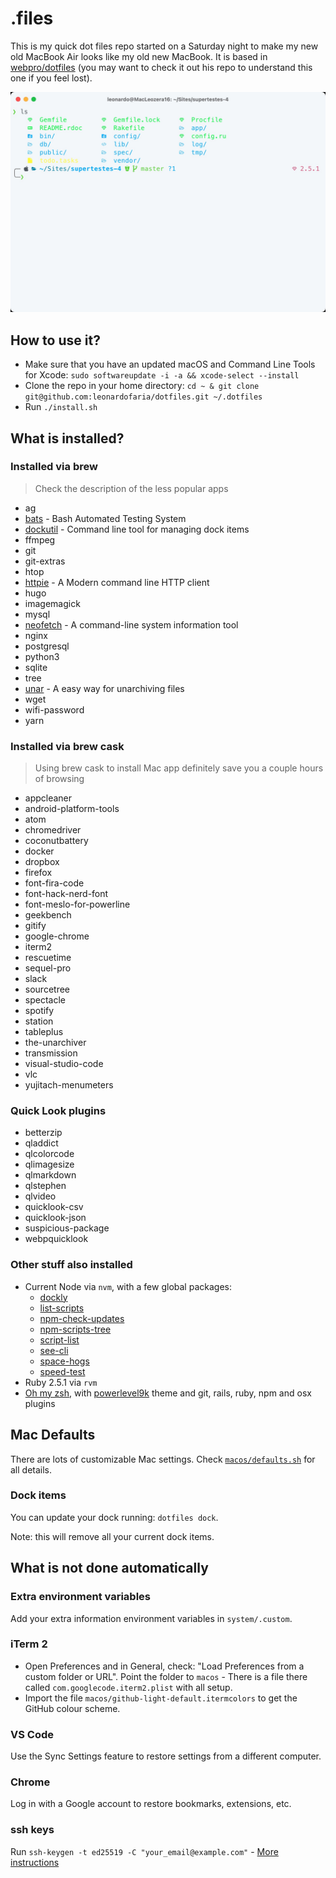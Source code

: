 # .files

This is my quick dot files repo started on a Saturday night to make my new old MacBook Air looks like my old new MacBook. It is based in [webpro/dotfiles](https://github.com/webpro/dotfiles/) (you may want to check it out his repo to understand this one if you feel lost).

<img src="https://raw.githubusercontent.com/leonardofaria/dotfiles/master/screenshot.jpg" />

## How to use it?

- Make sure that you have an updated macOS and Command Line Tools for Xcode: `sudo softwareupdate -i -a && xcode-select --install`
- Clone the repo in your home directory: `cd ~ & git clone git@github.com:leonardofaria/dotfiles.git ~/.dotfiles`
- Run `./install.sh`

## What is installed?

### Installed via brew

> Check the description of the less popular apps

- ag
- [bats](http://brewformulas.org/Bats) - Bash Automated Testing System
- [dockutil](https://github.com/kcrawford/dockutil) - Command line tool for managing dock items
- ffmpeg
- git
- git-extras
- htop
- [httpie](https://github.com/jakubroztocil/httpie) - A Modern command line HTTP client
- hugo
- imagemagick
- mysql
- [neofetch](https://github.com/dylanaraps/neofetch) - A command-line system information tool
- nginx
- postgresql
- python3
- sqlite
- tree
- [unar](https://theunarchiver.com/command-line) - A easy way for unarchiving files
- wget
- wifi-password
- yarn

### Installed via brew cask

> Using brew cask to install Mac app definitely save you a couple hours of browsing

- appcleaner
- android-platform-tools
- atom
- chromedriver
- coconutbattery
- docker
- dropbox
- firefox
- font-fira-code
- font-hack-nerd-font
- font-meslo-for-powerline
- geekbench
- gitify
- google-chrome
- iterm2
- rescuetime
- sequel-pro
- slack
- sourcetree
- spectacle
- spotify
- station
- tableplus
- the-unarchiver
- transmission
- visual-studio-code
- vlc
- yujitach-menumeters

### Quick Look plugins

- betterzip
- qladdict
- qlcolorcode
- qlimagesize
- qlmarkdown
- qlstephen
- qlvideo
- quicklook-csv
- quicklook-json
- suspicious-package
- webpquicklook

### Other stuff also installed

- Current Node via `nvm`, with a few global packages:
  - [dockly](https://www.npmjs.com/package/dockly)
  - [list-scripts](https://www.npmjs.com/package/list-scripts)
  - [npm-check-updates](https://www.npmjs.com/package/npm-check-updates)
  - [npm-scripts-tree](https://www.npmjs.com/package/npm-scripts-tree)
  - [script-list](https://www.npmjs.com/package/script-list)
  - [see-cli](https://github.com/rwu823/see-cli)
  - [space-hogs](https://www.npmjs.com/package/space-hogs)
  - [speed-test](https://www.npmjs.com/package/speed-test)
- Ruby 2.5.1 via `rvm`
- [Oh my zsh](https://github.com/robbyrussell/oh-my-zsh), with [powerlevel9k](https://github.com/bhilburn/powerlevel9k) theme and git, rails, ruby, npm and osx plugins

## Mac Defaults

There are lots of customizable Mac settings. Check [`macos/defaults.sh`](https://github.com/leonardofaria/dotfiles/blob/master/macos/defaults.sh) for all details.

### Dock items

You can update your dock running: `dotfiles dock`.

Note: this will remove all your current dock items.

## What is not done automatically

### Extra environment variables

Add your extra information environment variables in `system/.custom`.

### iTerm 2

- Open Preferences and in General, check: "Load Preferences from a custom folder or URL". Point the folder to `macos` - There is a file there called `com.googlecode.iterm2.plist` with all setup.
- Import the file `macos/github-light-default.itermcolors` to get the GitHub colour scheme.
### VS Code

Use the Sync Settings feature to restore settings from a different computer.

### Chrome

Log in with a Google account to restore bookmarks, extensions, etc.

### ssh keys

Run `ssh-keygen -t ed25519 -C "your_email@example.com"` - [More instructions](https://docs.github.com/en/authentication/connecting-to-github-with-ssh/generating-a-new-ssh-key-and-adding-it-to-the-ssh-agent)
